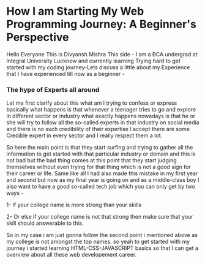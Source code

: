 # How I am Starting My Web Programming Journey: A Beginner's Perspective

Hello Everyone This is Divyansh Mishra This side - I am a BCA undergrad at Integral University Lucknow and currently learning Trying hard to get started with my coding journey-Lets discuss a little about my Experience that I have experienced till now as a beginner -

### The hype of Experts all around

Let me first clarify about this what am I trying to confess or express basically what happens is that whenever a teenager tries to go and explore in different sector or industry what exactly happens nowadays is that he or she will try to follow all the so-called experts in that industry on social media and there is no such credibility of their expertise I accept there are some Credible expert in every sector and I really respect them a lot.

So here the main point is that they start surfing and trying to gather all the information to get started with that particular industry or domain and this is not bad but the bad thing comes at this point that they start judging themselves without even trying for that thing which is not a good sign for their career or life. Same like all I had also made this mistake in my first year and second but now as my final year is going on and as a middle-class boy I also want to have a good so-called tech job which you can only get by two ways -

1- If your college name is more strong than your skills

2- Or else if your college name is not that strong then make sure that your skill should answerable to this.

So in my case i am just gonna follow the second point i mentioned above as my college is not amongst the top names. so yeah to get started with my journey i started learning HTML-CSS-JAVASCRIPT basics so that I can get a overview about all these web developement career.